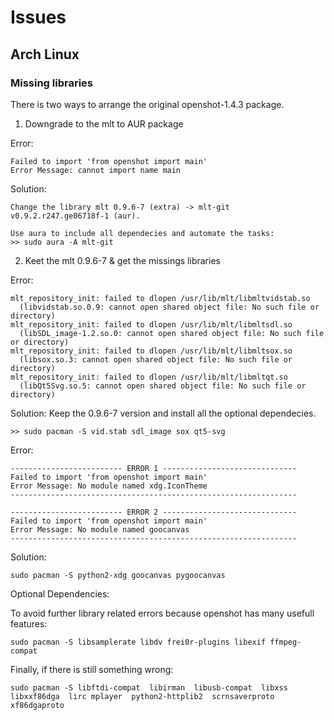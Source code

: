 # Issues
## Arch Linux
### Missing libraries

There is two ways to arrange the original openshot-1.4.3 package.

1. Downgrade to the mlt to AUR package

Error:

    Failed to import 'from openshot import main'
    Error Message: cannot import name main

Solution:

    Change the library mlt 0.9.6-7 (extra) -> mlt-git v0.9.2.r247.ge06718f-1 (aur).
    
    Use aura to include all dependecies and automate the tasks:
    >> sudo aura -A mlt-git


2. Keet the mlt 0.9.6-7 & get the missings libraries

Error:

    mlt_repository_init: failed to dlopen /usr/lib/mlt/libmltvidstab.so
      (libvidstab.so.0.9: cannot open shared object file: No such file or directory)
    mlt_repository_init: failed to dlopen /usr/lib/mlt/libmltsdl.so
      (libSDL_image-1.2.so.0: cannot open shared object file: No such file or directory)
    mlt_repository_init: failed to dlopen /usr/lib/mlt/libmltsox.so
      (libsox.so.3: cannot open shared object file: No such file or directory)
    mlt_repository_init: failed to dlopen /usr/lib/mlt/libmltqt.so
      (libQt5Svg.so.5: cannot open shared object file: No such file or directory)

Solution:
Keep the 0.9.6-7 version and install all the optional dependecies.
    
    >> sudo pacman -S vid.stab sdl_image sox qt5-svg

Error:

    ------------------------- ERROR 1 ------------------------------
    Failed to import 'from openshot import main'
    Error Message: No module named xdg.IconTheme
    ----------------------------------------------------------------
    
    ------------------------- ERROR 2 ------------------------------
    Failed to import 'from openshot import main'
    Error Message: No module named goocanvas
    ----------------------------------------------------------------

Solution:

    sudo pacman -S python2-xdg goocanvas pygoocanvas

Optional Dependencies:

To avoid further library related errors because openshot has many usefull features:

    sudo pacman -S libsamplerate libdv frei0r-plugins libexif ffmpeg-compat

Finally, if there is still something wrong:

    sudo pacman -S libftdi-compat  libirman  libusb-compat  libxss  libxxf86dga  lirc mplayer  python2-httplib2  scrnsaverproto  xf86dgaproto

